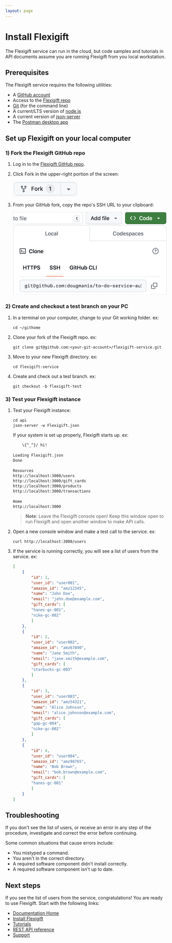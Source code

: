 ```yaml
---
layout: page
---
```


# Install Flexigift

The Flexigift service can run in the cloud, but code samples and tutorials in API documents assume 
you are running Flexigift from you local workstation.

## Prerequisites

The Flexigift service requires the following utilities:

* A [GitHub account](https://github.com)
* Access to the [Flexigift repo](https://github.com/dougmanis/flexigift-service)
* [Git](https://docs.github.com/en/get-started/quickstart/set-up-git) (for the command line)
* A current/LTS version of [node.js](https://nodejs.org/en)
* A current version of [json-server](https://www.npmjs.com/package/json-server)
* The [Postman desktop app](https://www.postman.com/downloads)

## Set up Flexigift on your local computer

### 1) Fork the Flexigift GitHub repo

1. Log in to the [Flexigift GitHub repo](https://github.com/dougmanis/flexigift-service).

1. Click Fork in the upper-right portion of the screen:    

    <img src="images/btn-github-fork.png" alt="GitHub Fork button" width="200" style="border:1px solid #eee" />

1. From your GitHub fork, copy the repo's SSH URL to your clipboard:    

    <img src="images/dlg-github-clone.png" alt="GitHub SSH URL" width="600" style="border:1px solid #eee" />

### 2) Create and checkout a test branch on your PC

1. In a terminal on your computer, change to your Git working folder. ex:

    ```shell
    cd ~/githome
    ```

1. Clone your fork of the Flexigift repo. ex:

    ```shell
    git clone git@github.com:<your-git-account>/flexigift-service.git
    ```

1. Move to your new Flexigift directory. ex:

    ```shell
    cd flexigift-service
    ```

1. Create and check out a test branch. ex:

    ```shell
    git checkout -b flexigift-test
    ```

### 3) Test your Flexigift instance

1. Test your Flexigift instance:

    ```shell
    cd api
    json-server -w Flexigift.json
    ```

    If your system is set up properly, Flexigift starts up. ex:

    ```shell
        \{^_^}/ hi!

    Loading Flexigift.json
    Done

    Resources
    http://localhost:3000/users
    http://localhost:3000/gift_cards
    http://localhost:3000/products
    http://localhost:3000/transactions

    Home
    http://localhost:3000
    ```

    > **Note**: Leave the Flexigift console open! Keep this window open to run Flexigift and open 
    another window to make API calls.

1. Open a new console window and make a test call to the service. ex:

    ```shell
    curl http://localhost:3000/users
    ```

1. If the service is running correctly, you will see a list of users from the service. ex:

    ```json
    [
        {
            "id": 1,
            "user_id": "user001",
            "amazon_id": "amz12345",
            "name": "John Doe",
            "email": "john.doe@example.com",
            "gift_cards": [
            "hanes-gc-001",
            "nike-gc-002"
            ]
        },
        {
            "id": 2,
            "user_id": "user002",
            "amazon_id": "amz67890",
            "name": "Jane Smith",
            "email": "jane.smith@example.com",
            "gift_cards": [
            "starbucks-gc-003"
            ]
        },
        {
            "id": 3,
            "user_id": "user003",
            "amazon_id": "amz54321",
            "name": "Alice Johnson",
            "email": "alice.johnson@example.com",
            "gift_cards": [
            "gap-gc-004",
            "nike-gc-002"
            ]
        },
        {
            "id": 4,
            "user_id": "user004",
            "amazon_id": "amz98765",
            "name": "Bob Brown",
            "email": "bob.brown@example.com",
            "gift_cards": [
            "hanes-gc-001"
            ]
        }
    ]
    ```

## Troubleshooting

If you don't see the list of users, or receive an error in any step of the procedure, 
investigate and correct the error before continuing.

Some common situations that cause errors include:

* You mistyped a command.
* You aren't in the correct directory.
* A required software component didn't install correctly.
* A required software component isn't up to date.

## Next steps

If you see the list of users from the service, congratulations! You are ready to use Flexigift. 
Start with the following links:

* [Documentation Home](index.md)
* [Install Flexigift](setup.md)
* [Tutorials](tutorials/index.md)
* [REST API reference](api/index.md)
* [Support](mailto:support@example.com)